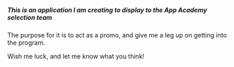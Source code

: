 <h5>This is an application I am creating to display to the App Academy selection team</h5>

The purpose for it is to act as a promo, and give me a leg up on getting into the program. 

Wish me luck, and let me know what you think!
